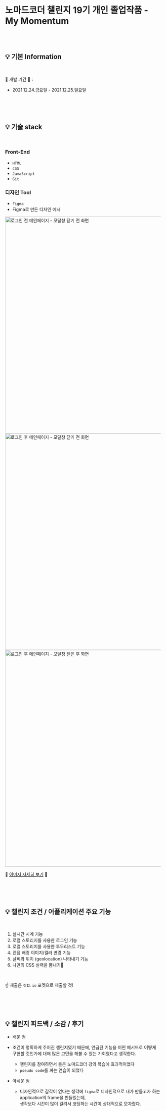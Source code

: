 # 노마드코더 챌린지 19기 개인 졸업작품 - My Momentum

<br />
<br />

## 💡 기본 Information

<br />

📌 개발 기간 📆 : 
- 2021.12.24.금요일 - 2021.12.25.일요일   

<br />
<br />
<br />

## 💡 기술 stack

<br />

### Front-End
- `HTML`
- `CSS`
- `JavaScript`
- `Git`

### 디자인 Tool
- `Figma`
- Figma로 만든 디자인 예시 

<img src="./figma/로그인 전 메인페이지 - 모달창 닫기 전.png" alt="로그인 전 메인페이지 - 모달창 닫기 전 화면" width="700px" height="px" style="padding-left: px;" />
<img src="./figma/로그인 후 메인페이지 - 모달창 닫기 전.png" alt="로그인 후 메인페이지 - 모달창 닫기 전 화면" width="700px" height="px" style="padding-left: px;" />
<img src="./figma/로그인 후 메인페이지 - 모달창 닫은 후.png" alt="로그인 후 메인페이지 - 모달창 닫은 후 화면" width="700px" height="px" style="padding-left: px;" />

<br />

📍 [이미지 자세히 보기](https://github.com/ekfka4863/myMomentum/tree/main/figma) 📍 

<br />
<br />
<br />

## 💡 챌린지 조건 / 어플리케이션 주요 기능 

<br />

1. 실시간 시계 기능 
2. 로컬 스토리지를 사용한 로그인 기능 
3. 로컬 스토리지를 사용한 투두리스트 기능 
4. 랜덤 배경 이미지/컬러 변경 기능 
5. 날씨와 위치 (geolocation) 나타내기 기능
6. 나만의 CSS 실력을 뽐내기💖

<br />

☝️ 제출은 `깃헙.io` 포멧으로 제출할 것!


<br />
<br />
<br />

## 💡 챌린지 피드백 / 소감 / 후기
- 배운 점
- 조건이 명확하게 주어진 챌린지였기 때문에, 언급된 기능을 어떤 메서드로 어떻게 구현할 것인가에 대해 많은 고민을 해볼 수 있는 기회였다고 생각한다.
  - 챌린지를 참여하면서 들은 노마드코더 강의 복습에 효과적이었다
  - `pseudo code`를 짜는 연습이 되었다

- 아쉬운 점
  - 디자인적으로 감각이 없다는 생각에 `figma`로 디자인적으로 내가 만들고자 하는 application의 frame을 만들었는데,     
  생각보다 시간이 많이 걸려서 코딩하는 시간이 상대적으로 모자랐다.    


